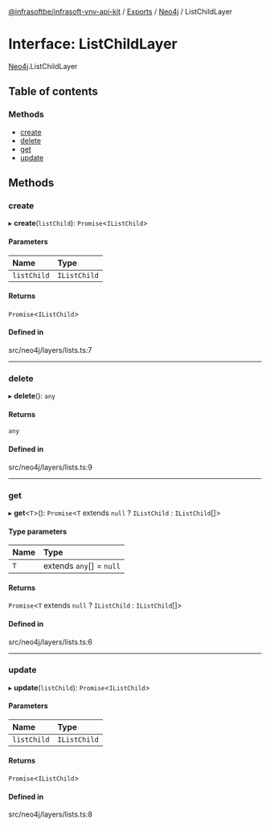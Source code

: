 [@infrasoftbe/infrasoft-vnv-api-kit](../README.md) / [Exports](../modules.md) / [Neo4j](../modules/Neo4j.md) / ListChildLayer

# Interface: ListChildLayer

[Neo4j](../modules/Neo4j.md).ListChildLayer

## Table of contents

### Methods

- [create](Neo4j.ListChildLayer.md#create)
- [delete](Neo4j.ListChildLayer.md#delete)
- [get](Neo4j.ListChildLayer.md#get)
- [update](Neo4j.ListChildLayer.md#update)

## Methods

### create

▸ **create**(`listChild`): `Promise`\<`IListChild`\>

#### Parameters

| Name | Type |
| :------ | :------ |
| `listChild` | `IListChild` |

#### Returns

`Promise`\<`IListChild`\>

#### Defined in

src/neo4j/layers/lists.ts:7

___

### delete

▸ **delete**(): `any`

#### Returns

`any`

#### Defined in

src/neo4j/layers/lists.ts:9

___

### get

▸ **get**\<`T`\>(): `Promise`\<`T` extends ``null`` ? `IListChild` : `IListChild`[]\>

#### Type parameters

| Name | Type |
| :------ | :------ |
| `T` | extends `any`[] = ``null`` |

#### Returns

`Promise`\<`T` extends ``null`` ? `IListChild` : `IListChild`[]\>

#### Defined in

src/neo4j/layers/lists.ts:6

___

### update

▸ **update**(`listChild`): `Promise`\<`IListChild`\>

#### Parameters

| Name | Type |
| :------ | :------ |
| `listChild` | `IListChild` |

#### Returns

`Promise`\<`IListChild`\>

#### Defined in

src/neo4j/layers/lists.ts:8
